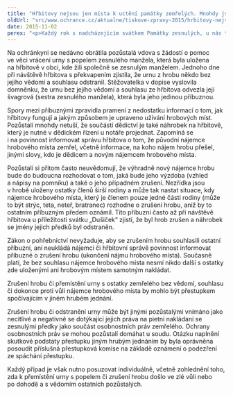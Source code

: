 ```yaml
---
title: "Hřbitovy nejsou jen místa k uctění památky zemřelých. Mnohdy jsou i svědky sporů mezi pozůstalými"
oldUrl: "src/www.ochrance.cz/aktualne/tiskove-zpravy-2015/hrbitovy-nejsou-jen-mista-k-ucteni-pamatky-zemrelych-mnohdy-jsou-i-svedky-sporu-mezi-pozu"
date: 2015-11-02
perex: "<p>Každý rok s nadcházejícím svátkem Památky zesnulých, u nás tradičně označovaným jako „Dušičky“, přicházejí do Kanceláře veřejného ochránce práv stížnosti lidí, které se týkají sporů o hrobová místa a nepietního nakládání s ostatky zemřelých.</p>"
---
```


<!-- imported from the old website -->

<p>Na ochránkyni se nedávno obrátila pozůstalá vdova s žádostí o pomoc ve věci vrácení urny s popelem zesnulého manžela, která byla uložena na hřbitově v obci, kde žili společně se zesnulým manželem. Jednoho dne při návštěvě hřbitova s překvapením zjistila, že urnu z hrobu někdo bez jejího vědomí a souhlasu odstranil. Stěžovatelka v dopise vyslovila domněnku, že urnu bez jejího vědomí a souhlasu ze hřbitova odvezla její švagrová (sestra zesnulého manžela), která byla jeho jedinou příbuznou.</p> <p>Spory mezi příbuznými zpravidla pramení z nedostatku informací o tom, jak hřbitovy fungují a jakým způsobem je upraveno užívání hrobových míst. Pozůstalí mnohdy netuší, že součástí dědictví je také náhrobek na hřbitově, který je nutné v dědickém řízení u notáře projednat. Zapomíná se i na povinnost informovat správu hřbitova o tom, že původní nájemce hrobového místa zemřel, včetně informace, na koho nájem hrobu přešel, jinými slovy, kdo je dědicem a novým nájemcem hrobového místa.</p> <p>Pozůstalí si přitom často neuvědomují, že výhradně nový nájemce hrobu bude do budoucna rozhodovat o tom, jaká bude jeho výzdoba (vzhled a nápisy na pomníku) a také o jeho případném zrušení. Nezřídka jsou v hrobě uloženy ostatky členů širší rodiny a může tak nastat situace, kdy nájemce hrobového místa, který je členem pouze jedné části rodiny (může to být strýc, teta, neteř, bratranec) rozhodne o zrušení hrobu, aniž by to ostatním příbuzným předem oznámil. Tito příbuzní často až při návštěvě hřbitova u příležitosti svátku „Dušiček“ zjistí, že byl hrob zrušen a náhrobek se jmény jejich předků byl odstraněn.</p> <p>Zákon o pohřebnictví nevyžaduje, aby se zrušením hrobu souhlasili ostatní příbuzní, ani neukládá nájemci či hřbitovní správě povinnost informovat příbuzné o zrušení hrobu (ukončení nájmu hrobového místa). Současně platí, že bez souhlasu nájemce hrobového místa nesmí nikdo další s ostatky zde uloženými ani hrobovým místem samotným nakládat. </p> <p>Zrušení hrobu či přemístění urny s ostatky zemřelého bez vědomí, souhlasu či dokonce proti vůli nájemce hrobového místa by mohlo být přestupkem spočívajícím v jiném hrubém jednání.</p> <p>Zrušení hrobu či odstranění urny může být jinými pozůstalými vnímáno jako necitlivé a negativně se dotýkající jejich práva na pietní nakládaní se zesnulými předky jako součást osobnostních práv zemřelého. Ochrany osobnostních práv se mohou pozůstalí domáhat u soudu. Otázku naplnění skutkové podstaty přestupku jiným hrubým jednáním by byla oprávněna posoudit příslušná přestupková komise na základě oznámení o podezření ze spáchání přestupku.</p> <p>Každý případ je však nutno posuzovat individuálně, včetně zohlednění toho, zda k přemístění urny s popelem či zrušení hrobu došlo ve zlé vůli nebo po dohodě a s vědomím ostatních pozůstalých.</p>
